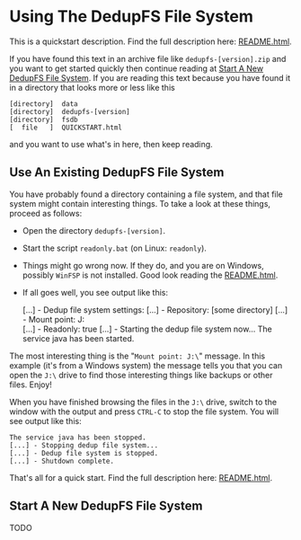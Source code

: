 # Using The DedupFS File System

This is a quickstart description. Find the full description here: [README.html](README.html).

If you have found this text in an archive file like `dedupfs-[version].zip` and you want to get started quickly then continue reading at [Start A New DedupFS File System](#start-a-new-dedupfs-file-system). If you are reading this text because you have found it in a directory that looks more or less like this

    [directory]  data
    [directory]  dedupfs-[version]
    [directory]  fsdb
    [  file   ]  QUICKSTART.html

and you want to use what's in here, then keep reading. 

## Use An Existing DedupFS File System

You have probably found a directory containing a file system, and that file system might contain interesting things. To take a look at these things, proceed as follows:

* Open the directory `dedupfs-[version]`.
* Start the script `readonly.bat` (on Linux: `readonly`).
* Things might go wrong now. If they do, and you are on Windows, possibly `WinFSP` is not installed. Good look reading the [README.html](README.html).
* If all goes well, you see output like this:


    [...] - Dedup file system settings:
    [...] - Repository:  [some directory]
    [...] - Mount point: J:\
    [...] - Readonly:    true
    [...] - Starting the dedup file system now...
    The service java has been started.

The most interesting thing is the "`Mount point: J:\`" message. In this example (it's from a Windows system) the message tells you that you can open the `J:\` drive to find those interesting things like backups or other files. Enjoy!

When you have finished browsing the files in the `J:\` drive, switch to the window with the output and press `CTRL-C` to stop the file system. You will see output like this:

    The service java has been stopped.
    [...] - Stopping dedup file system...
    [...] - Dedup file system is stopped.
    [...] - Shutdown complete.

That's all for a quick start. Find the full description here: [README.html](README.html).

## Start A New DedupFS File System

TODO
